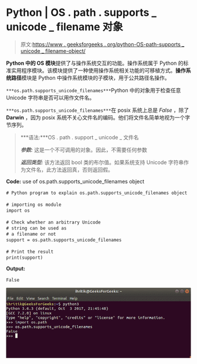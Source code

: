 # Python | OS . path . supports _ unicode _ filename 对象

> 原文:[https://www . geeksforgeeks . org/python-OS-path-supports _ unicode _ filename-object/](https://www.geeksforgeeks.org/python-os-path-supports_unicode_filenames-object/)

**Python 中的 OS 模块**提供了与操作系统交互的功能。操作系统属于 Python 的标准实用程序模块。该模块提供了一种使用操作系统相关功能的可移植方式。**操作系统路径**模块是 Python 中操作系统模块的子模块，用于公共路径名操作。

`***os.path.supports_unicode_filenames***`Python 中的对象用于检查任意 Unicode 字符串是否可以用作文件名。

`***os.path.supports_unicode_filenames***`在 posix 系统上总是 *False* ，除了 **Darwin** ，因为 posix 系统不关心文件名的编码。他们将文件名简单地视为一个字节序列。

> ***语法:***OS . path . support _ unicode _ 文件名
> 
> ***参数:*** 这是一个不可调用的对象。因此，不需要任何参数
> 
> ***返回类型:*** 该方法返回 bool 类的布尔值。如果系统支持 Unicode 字符串作为文件名，此方法返回真，否则返回假。

**Code:** use of os.path.supports_unicode_filenames object

```
# Python program to explain os.path.supports_unicode_filenames object 

# importing os module 
import os

# Check whether an arbitrary Unicode
# string can be used as
# a filename or not 
support = os.path.supports_unicode_filenames

# Print the result
print(support) 
```

**Output:**

```
False

```

![os.path.supports_unicode_filenames](img/ff7e53084d4df622af1b37e7f080c29d.png)